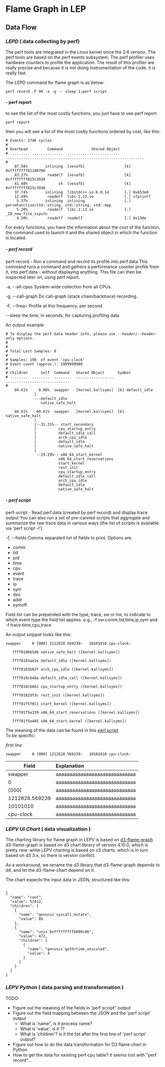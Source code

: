 # Flame Graph in LEP

## Data Flow

### *LEPD* ( data collecting by perf)

The perf tools are integrated in the Linux kernel since the 2.6 version.
The perf tools are based on the perf events subsystem.
The perf profiler uses hardware counters to profile the application.
The result of this profiler are really precise and because it is not doing instrumentation of the code, it is really fast.

The LEPD command for flame graph is as below:

```shell
perf record -F 99 -a -g -- sleep 1;perf script
```

#### - perf report
to see the list of the most costly functions, you just have to use perf report
```shell
perf report
```

then you will see a list of the most costly functions ordered by cost, like this:
```shell
# Events: 374K cycles
#
# Overhead         Command             Shared Object
# ........  ..............  ........................  ...............................................................
#
    87.58%        inlining  [vesafb]                  [k] 0xffffffff81100700
    83.27%         readelf  [vesafb]                  [k] 0xffffffff815c3930
    41.40%              sh  [vesafb]                  [k] 0xffffffff815c3930
    37.74%        inlining  libstdc++.so.6.0.14       [.] 0x653e0
    12.49%         readelf  libc-2.13.so              [.] vfprintf
     5.37%        inlining  inlining                  [.] parseFunction(std::string, std::string, std::map
     5.20%         readelf  libc-2.13.so              [.] _IO_new_file_xsputn
     4.50%         readelf  readelf                   [.] 0x150e
```

For every functions, you have the information about the cost of the function, the command used to launch it and the shared object in which the function is located.

##### - perf record

perf-record - Run a command and record its profile into perf.data
This command runs a command and gathers a performance counter profile from it, into perf.data - without displaying anything.
This file can then be inspected later on, using perf report.

-a, --all-cpus
System-wide collection from all CPUs.

-g, --call-graph
Do call-graph (stack chain/backtrace) recording.

-F, --freq=
Profile at this frequency, per second

--sleep
the time, in seconds, for capturing profiling data

An output example
```code
# To display the perf.data header info, please use --header/--header-only options.
#
#
# Total Lost Samples: 0
#
# Samples: 198  of event 'cpu-clock'
# Event count (approx.): 1999999980
#
# Children      Self  Command   Shared Object      Symbol
# ........  ........  ........  .................  .............................
#
    60.61%     0.00%  swapper   [kernel.kallsyms]  [k] default_idle
             |
             ---default_idle
                native_safe_halt

    60.61%    60.61%  swapper   [kernel.kallsyms]  [k] native_safe_halt
             |
             |--31.31%-- start_secondary
             |          cpu_startup_entry
             |          default_idle_call
             |          arch_cpu_idle
             |          default_idle
             |          native_safe_halt
             |
              --29.29%-- x86_64_start_kernel
                        x86_64_start_reservations
                        start_kernel
                        rest_init
                        cpu_startup_entry
                        default_idle_call
                        arch_cpu_idle
                        default_idle
                        native_safe_halt
```

##### - perf script
perf-script - Read perf.data (created by perf record) and display trace output
You can also run a set of pre-canned scripts that aggregate and
summarize the raw trace data in various ways (the list of scripts is
available via 'perf script -l').

-f, --fields
Comma separated list of fields to print.
Options are:
- comm
- tid
- pid
- time
- cpu
- event
- trace
- ip
- sym
- dso
- addr
- symoff

Field list can be prepended with the type, trace, sw or hw, to indicate to which event type the field list applies.
e.g., -f sw:comm,tid,time,ip,sym and -f trace:time,cpu,trace

An output snippet looks like this:
```code
swapper     0 [000] 1212828.569239:   10101010 cpu-clock:

   7fff810665d6 native_safe_halt ([kernel.kallsyms])

   7fff8103ae1e default_idle ([kernel.kallsyms])

   7fff8103b62f arch_cpu_idle ([kernel.kallsyms])

   7fff810c64da default_idle_call ([kernel.kallsyms])

   7fff810c6841 cpu_startup_entry ([kernel.kallsyms])

   7fff8182df3c rest_init ([kernel.kallsyms])

   7fff81f5f011 start_kernel ([kernel.kallsyms])

   7fff81f5e339 x86_64_start_reservations ([kernel.kallsyms])

   7fff81f5e485 x86_64_start_kernel ([kernel.kallsyms])
```

The meaning of the data can be found in this [perl script](https://github.com/brendangregg/FlameGraph/blob/master/stackcollapse-perf.pl) <br/>
To be specific:

*first line*
```code
swapper     0 [000] 1212828.569239:   10101010 cpu-clock:
```

| Field                    |  Explanation                          |
| -------------------------| :-------------------------------------|
| swapper                  | aaaaaaaaaaaaaaaaaaaaaaaaaaaaa         |
| 0                        | aaaaaaaaaaaaaaaaaaaaaaaaaaaaa         |
| [000]                    | aaaaaaaaaaaaaaaaaaaaaaaaaaaaa         |
| 1212828.569239           | aaaaaaaaaaaaaaaaaaaaaaaaaaaaa         |
| 10101010                 | aaaaaaaaaaaaaaaaaaaaaaaaaaaaa         |
| cpu-clock                | aaaaaaaaaaaaaaaaaaaaaaaaaaaaa         |


### *LEPV UI Chart* ( data visualization )

The charting library for flame graph in LEPV is based on [d3-flame-graph](https://github.com/spiermar/d3-flame-graph)
d3-flame-graph is based on d3 chart library of version 4.10.0, which is pretty new. while LEPV charting is based on
c3 charts, which is in turn based on d3 3.x, so there is version conflict.

As a workaround, we rename the d3 library that d3-flame-graph depends to d4, and let the d3-flame-chart depend on it.

The chart expects the input data in JSON, structured like this:
```code

{
  "name": "root",
  "value": 57412,
  "children": [
    {
      "name": "genunix`syscall_mstate",
      "value": 89
    },
    {
      "name": "unix`0xfffffffffb800c86",
      "value": 472,
      "children": [
        {
          "name": "genunix`gethrtime_unscaled",
          "value": 4
        }
      ]
    }
  ]
}

```


### *LEPV Python* ( data parsing and transformation )
TODO:
- Figure out the meaning of the fields in 'perf sccipt" output
- Figure out the field mapping between the JSON and the 'perf script' output
  - What is 'name", is it process name?
  - What is 'value', is it ??
  - What is 'children'? is it the list after the first line of 'perf script' output?
- Figure out how to do the data transformation for D3 flame chart in Python
- How to get the data for existing perf cpu table? it seems lost with "perf record"...